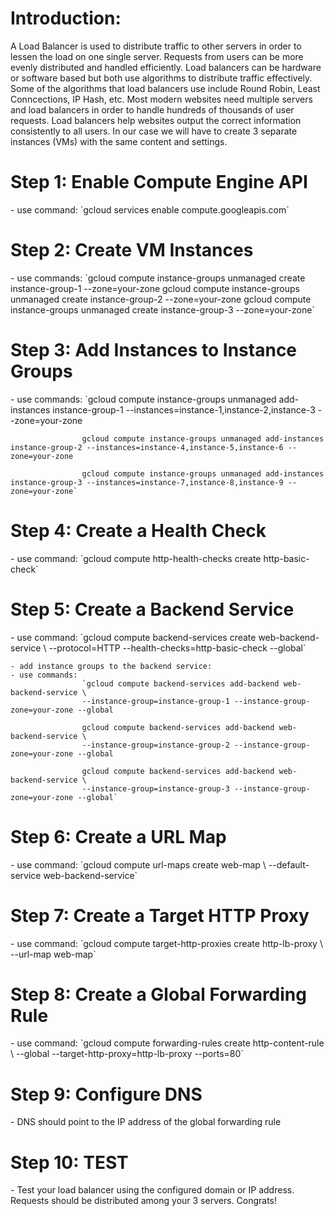 <h1>Introduction:</h1>

A Load Balancer is used to distribute traffic to other servers in order to lessen the load on one single server. Requests from users can be more evenly distributed and handled efficiently. Load balancers can be hardware or software based but both use algorithms to distribute traffic effectively. Some of the algorithms that load balancers use include Round Robin, Least Conncections, IP Hash, etc. Most modern websites need multiple servers and load balancers in order to handle hundreds of thousands of user requests. Load balancers help websites output the correct information consistently to all users. In our case we will have to create 3 separate instances (VMs) with the same content and settings. 

<h1>Step 1: Enable Compute Engine API</h1>
	- use command: `gcloud services enable compute.googleapis.com`

<h1>Step 2: Create VM Instances</h1>
	- use commands: 
					`gcloud compute instance-groups unmanaged create instance-group-1 	--zone=your-zone
					gcloud compute instance-groups unmanaged create instance-group-2 --zone=your-zone
					gcloud compute instance-groups unmanaged create instance-group-3 --zone=your-zone`

<h1>Step 3: Add Instances to Instance Groups</h1>
	- use commands: 
					`gcloud compute instance-groups unmanaged add-instances instance-group-1 --instances=instance-1,instance-2,instance-3 --zone=your-zone
	
					gcloud compute instance-groups unmanaged add-instances instance-group-2 --instances=instance-4,instance-5,instance-6 --zone=your-zone

					gcloud compute instance-groups unmanaged add-instances instance-group-3 --instances=instance-7,instance-8,instance-9 --zone=your-zone`

<h1>Step 4: Create a Health Check</h1>
	- use command: `gcloud compute http-health-checks create http-basic-check`

<h1>Step 5: Create a Backend Service</h1>
	- use command: 
					`gcloud compute backend-services create web-backend-service \
					--protocol=HTTP --health-checks=http-basic-check --global`

	- add instance groups to the backend service:
	- use commands: 
					`gcloud compute backend-services add-backend web-backend-service \
					--instance-group=instance-group-1 --instance-group-zone=your-zone --global

					gcloud compute backend-services add-backend web-backend-service \
					--instance-group=instance-group-2 --instance-group-zone=your-zone --global

					gcloud compute backend-services add-backend web-backend-service \
					--instance-group=instance-group-3 --instance-group-zone=your-zone --global`

<h1>Step 6: Create a URL Map</h1>
	- use command: 
					`gcloud compute url-maps create web-map \
					--default-service web-backend-service`

<h1>Step 7: Create a Target HTTP Proxy</h1>
	- use command: 
					`gcloud compute target-http-proxies create http-lb-proxy \
					--url-map web-map`

<h1>Step 8: Create a Global Forwarding Rule</h1>
	- use command: 
					`gcloud compute forwarding-rules create http-content-rule \
					--global --target-http-proxy=http-lb-proxy --ports=80`

<h1>Step 9: Configure DNS</h1>
	- DNS should point to the IP address of the global forwarding rule 
	
<h1>Step 10: TEST</h1>
	- Test your load balancer using the configured domain or IP address. Requests should be distributed among your 3 servers. Congrats!

